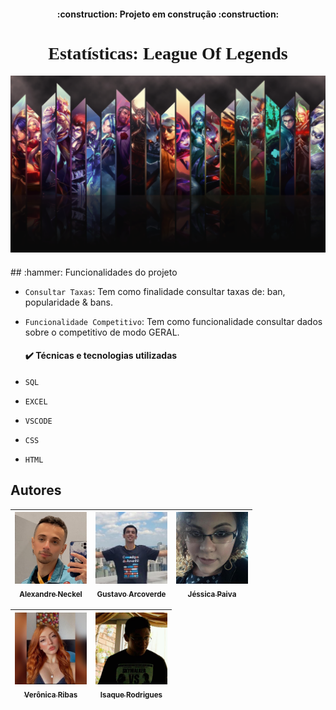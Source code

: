 <link rel="preconnect" href="https://fonts.googleapis.com">
<link rel="preconnect" href="https://fonts.gstatic.com" crossorigin>
<link href="https://fonts.googleapis.com/css2?family=Bungee+Shade&family=Cookie&family=Press+Start+2P&family=Righteous&family=Send+Flowers&display=swap" rel="stylesheet">
<link href='./readme.css'>

<h4 align="center"> 
    :construction:  Projeto em construção  :construction:
</h4>
<h1 align="center" style='font-family: Righteous'> Estatísticas: League Of Legends</h1>
<img src="./IMGs/imgcapa.png">
<h4 align="center"> 
    
</h4>
## :hammer: Funcionalidades do projeto

- `Consultar Taxas`: Tem como finalidade consultar taxas de: ban, popularidade & bans.
- `Funcionalidade Competitivo`: Tem como funcionalidade consultar dados sobre o competitivo de modo GERAL.
  
  <h4>✔️ Técnicas e tecnologias utilizadas</h4>
- `SQL`
- `EXCEL`
- `VSCODE`
- `CSS`
- `HTML`

## Autores

| [<img src="./IMGs/FT_PERFIL/Alexandre.jpg" width=115><br><sub> Alexandre Neckel</sub>](https://github.com/XandiNeckel) |  [<img src="./IMGs/FT_PERFIL/Gustavinhu.jpg" width=115><br><sub>Gustavo Arcoverde</sub>](https://github.com/GustavoArcoverde) |  [<img src="./IMGs/FT_PERFIL/Paivinha.jpg" width=115><br><sub>Jéssica Paiva</sub>](https://github.com/Jessica-s-paiva) |
| :---: | :---: | :---:

| [<img src="./IMGs/FT_PERFIL/veronica.jpg" width=115><br><sub>Verônica Ribas</sub>](https://github.com/VeronicaRibas) |  [<img src="./IMGs/FT_PERFIL/Isaque.jpg" width=115><br><sub>Isaque Rodrigues</sub>](https://github.com/isaquerodrigues00) | 
| :---: | :---: 
